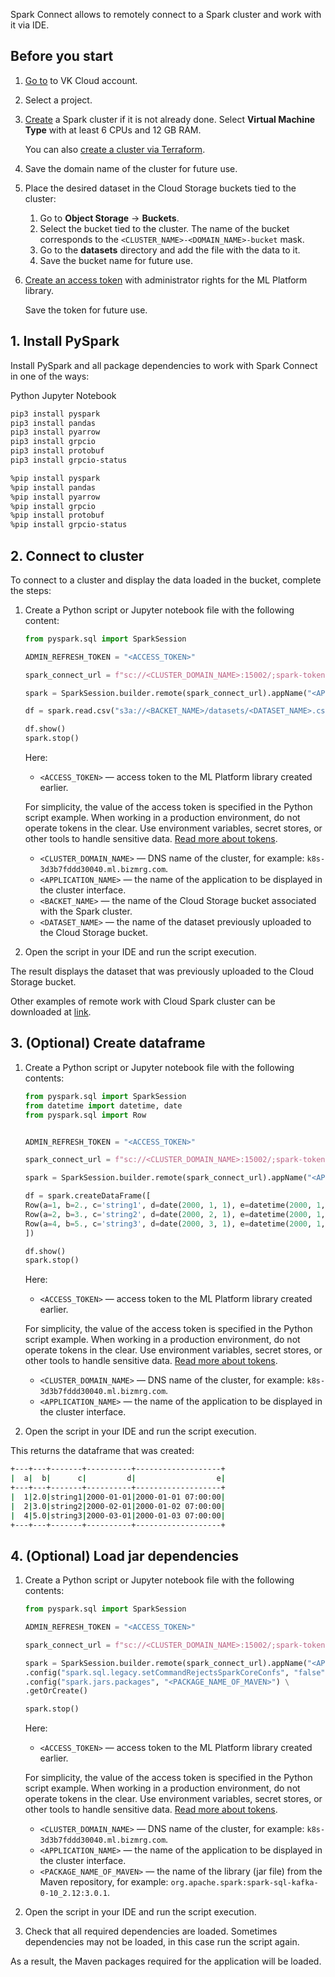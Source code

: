Spark Connect allows to remotely connect to a Spark cluster and work with it via IDE.

## Before you start

1. [Go to](https://msk.cloud.vk.com/app/en) to VK Cloud account.
1. Select a project.
1. [Create](../../service-management/create/) a Spark cluster if it is not already done. Select **Virtual Machine Type** with at least 6 CPUs and 12 GB RAM.

    <info>

    You can also [create a cluster via Terraform](/en/tools-for-using-services/terraform/how-to-guides/spark/create).

    </info>

1. Save the domain name of the cluster for future use.
1. Place the desired dataset in the Cloud Storage buckets tied to the cluster:

    1. Go to **Object Storage** → **Buckets**.
    1. Select the bucket tied to the cluster. The name of the bucket corresponds to the `<CLUSTER_NAME>-<DOMAIN_NAME>-bucket` mask.
    1. Go to the **datasets** directory and add the file with the data to it.
    1. Save the bucket name for future use.
1. [Create an access token](/ru/ml/spark-to-k8s/ml-platform-library/authz#create_token_console "change-lang") with administrator rights for the ML Platform library.

    Save the token for future use.

## 1. Install PySpark

Install PySpark and all package dependencies to work with Spark Connect in one of the ways:

<tabs>
<tablist>
<tab>Python</tab>
<tab>Jupyter Notebook</tab>
</tablist>
<tabpanel>

```bash
pip3 install pyspark
pip3 install pandas
pip3 install pyarrow
pip3 install grpcio
pip3 install protobuf
pip3 install grpcio-status
```

</tabpanel>
<tabpanel>

```bash
%pip install pyspark
%pip install pandas
%pip install pyarrow
%pip install grpcio
%pip install protobuf
%pip install grpcio-status
```

</tabpanel>
</tabs>


## 2. Connect to cluster

To connect to a cluster and display the data loaded in the bucket, complete the steps:

1. Create a Python script or Jupyter notebook file with the following content:

    ```python
    from pyspark.sql import SparkSession

    ADMIN_REFRESH_TOKEN = "<ACCESS_TOKEN>"

    spark_connect_url = f"sc://<CLUSTER_DOMAIN_NAME>:15002/;spark-token={ADMIN_REFRESH_TOKEN}"

    spark = SparkSession.builder.remote(spark_connect_url).appName("<APPLICATION_NAME>").getOrCreate()

    df = spark.read.csv("s3a://<BACKET_NAME>/datasets/<DATASET_NAME>.csv", header=True, inferSchema=True)

    df.show()
    spark.stop()
    ```

    Here:

    - `<ACCESS_TOKEN>` — access token to the ML Platform library created earlier.

    <err>

    For simplicity, the value of the access token is specified in the Python script example. When working in a production environment, do not operate tokens in the clear. Use environment variables, secret stores, or other tools to handle sensitive data. [Read more about tokens](/ru/ml/spark-to-k8s/ml-platform-library/authz "change-lang").

    </err>

    - `<CLUSTER_DOMAIN_NAME>` — DNS name of the cluster, for example: `k8s-3d3b7fddd30040.ml.bizmrg.com`.
    - `<APPLICATION_NAME>` — the name of the application to be displayed in the cluster interface.
    - `<BACKET_NAME>` — the name of the Cloud Storage bucket associated with the Spark cluster.
    - `<DATASET_NAME>` — the name of the dataset previously uploaded to the Cloud Storage bucket.

1. Open the script in your IDE and run the script execution.

The result displays the dataset that was previously uploaded to the Cloud Storage bucket.

Other examples of remote work with Cloud Spark cluster can be downloaded at [link](assets/connect_demo.ipynb "download").

## 3. (Optional) Create dataframe

1. Create a Python script or Jupyter notebook file with the following contents:

    ```python
    from pyspark.sql import SparkSession
    from datetime import datetime, date
    from pyspark.sql import Row


    ADMIN_REFRESH_TOKEN = "<ACCESS_TOKEN>"

    spark_connect_url = f"sc://<CLUSTER_DOMAIN_NAME>:15002/;spark-token={ADMIN_REFRESH_TOKEN}"

    spark = SparkSession.builder.remote(spark_connect_url).appName("<APPLICATION_NAME>").getOrCreate()

    df = spark.createDataFrame([
    Row(a=1, b=2., c='string1', d=date(2000, 1, 1), e=datetime(2000, 1, 1, 12, 0)),
    Row(a=2, b=3., c='string2', d=date(2000, 2, 1), e=datetime(2000, 1, 2, 12, 0)),
    Row(a=4, b=5., c='string3', d=date(2000, 3, 1), e=datetime(2000, 1, 3, 12, 0))
    ])

    df.show()
    spark.stop()
    ```

   Here:

    - `<ACCESS_TOKEN>` — access token to the ML Platform library created earlier.

    <err>

    For simplicity, the value of the access token is specified in the Python script example. When working in a production environment, do not operate tokens in the clear. Use environment variables, secret stores, or other tools to handle sensitive data. [Read more about tokens](/ru/ml/spark-to-k8s/ml-platform-library/authz "change-lang").

    </err>

    - `<CLUSTER_DOMAIN_NAME>` — DNS name of the cluster, for example: `k8s-3d3b7fddd30040.ml.bizmrg.com`.
    - `<APPLICATION_NAME>` — the name of the application to be displayed in the cluster interface.

1. Open the script in your IDE and run the script execution.

This returns the dataframe that was created:

```bash
+---+---+-------+----------+-------------------+
|  a|  b|      c|         d|                  e|
+---+---+-------+----------+-------------------+
|  1|2.0|string1|2000-01-01|2000-01-01 07:00:00|
|  2|3.0|string2|2000-02-01|2000-01-02 07:00:00|
|  4|5.0|string3|2000-03-01|2000-01-03 07:00:00|
+---+---+-------+----------+-------------------+
```

## 4. (Optional) Load jar dependencies

1. Create a Python script or Jupyter notebook file with the following contents:

    ```python
    from pyspark.sql import SparkSession

    ADMIN_REFRESH_TOKEN = "<ACCESS_TOKEN>"

    spark_connect_url = f"sc://<CLUSTER_DOMAIN_NAME>:15002/;spark-token={ADMIN_REFRESH_TOKEN}"

    spark = SparkSession.builder.remote(spark_connect_url).appName("<APPLICATION_NAME>") \
    .config("spark.sql.legacy.setCommandRejectsSparkCoreConfs", "false") \
    .config("spark.jars.packages", "<PACKAGE_NAME_OF_MAVEN>") \
    .getOrCreate()

    spark.stop()
    ```

    
    Here:

    - `<ACCESS_TOKEN>` — access token to the ML Platform library created earlier.

    <err>

    For simplicity, the value of the access token is specified in the Python script example. When working in a production environment, do not operate tokens in the clear. Use environment variables, secret stores, or other tools to handle sensitive data. [Read more about tokens](/ru/ml/spark-to-k8s/ml-platform-library/authz "change-lang").

    </err>

    - `<CLUSTER_DOMAIN_NAME>` — DNS name of the cluster, for example: `k8s-3d3b7fddd30040.ml.bizmrg.com`.
    - `<APPLICATION_NAME>` — the name of the application to be displayed in the cluster interface.
    - `<PACKAGE_NAME_OF_MAVEN>` — the name of the library (jar file) from the Maven repository, for example: `org.apache.spark:spark-sql-kafka-0-10_2.12:3.0.1`.

1. Open the script in your IDE and run the script execution.
1. Check that all required dependencies are loaded. Sometimes dependencies may not be loaded, in this case run the script again.

As a result, the Maven packages required for the application will be loaded.
